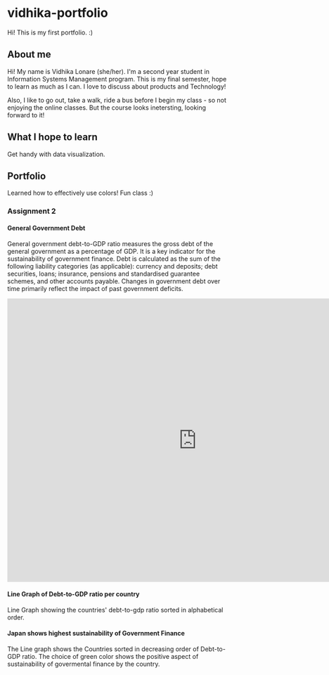 # vidhika-portfolio
Hi! This is my first portfolio. :)


## About me
Hi! My name is Vidhika Lonare (she/her). I'm a second year student in Information Systems Management program. This is my final semester, hope to learn as much as I can. I love to discuss about products and Technology!  

Also, I like to go out, take a walk, ride a bus before I begin my class - so not enjoying the online classes. But the course looks inetersting, looking forward to it! 

## What I hope to learn
Get handy with data visualization. 

## Portfolio 
Learned how to effectively use colors! Fun class :) 

### Assignment 2 

#### General Government Debt
General government debt-to-GDP ratio measures the gross debt of the general government as a percentage of GDP. It is a key indicator for the sustainability of government finance. Debt is calculated as the sum of the following liability categories (as applicable): currency and deposits; debt securities, loans; insurance, pensions and standardised guarantee schemes, and other accounts payable. Changes in government debt over time primarily reflect the impact of past government deficits.
<iframe src="https://data.oecd.org/chart/6Blf" width="860" height="645" style="border: 0" mozallowfullscreen="true" webkitallowfullscreen="true" allowfullscreen="true"><a href="https://data.oecd.org/chart/6Blf" target="_blank">OECD Chart: General government debt, Total, % of GDP, Annual, 2020</a></iframe>

#### Line Graph of Debt-to-GDP ratio per country 
Line Graph showing the countries' debt-to-gdp ratio sorted in alphabetical order. 
<div class="flourish-embed flourish-chart" data-src="visualisation/8564788"><script src="https://public.flourish.studio/resources/embed.js"></script></div>

#### Japan shows highest sustainability of Government Finance
The Line graph shows the Countries sorted in decreasing order of Debt-to-GDP ratio. The choice of green color shows the positive aspect of sustainability of govermental finance by the country. 
<div class="flourish-embed flourish-chart" data-src="visualisation/8564970"><script src="https://public.flourish.studio/resources/embed.js"></script></div>

